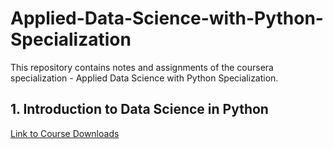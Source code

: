 # Applied-Data-Science-with-Python-Specialization
This repository contains notes and assignments of the coursera specialization - Applied Data Science with Python Specialization.

## 1. Introduction to Data Science in Python

[Link to Course Downloads](https://drive.google.com/drive/folders/0B7Tj31nhk4BANnZ2bnBrZnJESlk)
